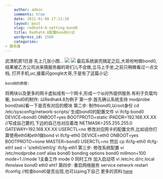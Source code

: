```yaml
---
    author: admin
    comments: true
    date: 2011-01-08 17:13:10
    layout: post
    slug: redhat4-8-setting-bond0
    title: Redhat4.8配置bond0小记
    wordpress_id: 1560
    categories:
- 服务器
---
```


武清机房1日游
先上几张小图...
![](http://i.imgur.com/PQlA3.jpg)
![](http://i.imgur.com/4HPBX.jpg)
最后系统装完搞定之后,大哥吩咐做bond0,结果被乙方公司派来搞服务器的哥们儿不会做,立马上手坐,之前只稍微看过一点文档,
打开手机,uc,接着问google大哥,于是有了这篇小记:

    bond0的原理:
将两块以及更多的网卡虚拟成有一个网卡,形成一个ip对外提供服务.有利于负载均衡,
    bond0的制作:
以Redhat4.8为例子
第一步:首先确认系统支持
    modprobe bond[tab]看一下是否有对应的模块
第二步:
制作bond0,以root身份
    cd /etc/sysconfig/network-scripts/
生成bond0的配置文件
    vi ifcfg-bond0
    DEVICE=bond0
    ONBOOT=yes
    BOOTPROTO=static
    IPADDR=192.168.XX.XX //写成自己要的,下边的自己也对应着改
    NETMASK=255.255.255.0
    GATEWAY=192.168.XX.XX
    USERCTL=no
修改对应网卡的配置文件,比如说你打算使用eth0和eth1做bond
    vi ifcfg-eth0
    DEVICE=eth0
    ONBOOT=yes
    BOOTPROTO=none
    MASTER=bond0
    USERCTL=no
然后
    cp ifcfg-eth0 ifcfg-eth1
    sed -i 's/eth0/eth1/g' ifcfg-eth1
第三步:
修改系统配置
    vi /etc/modprobe.conf
    alias bond0 bonding
    options bond0 millmon=100 mode=1
//mode 1主备工作 mode 0 同时工作
加入启动项
    vi /etc/rc.d/rc.local
    ifenslave bond0 eth0 eht1
第四步:
重启网络服务
    service network restart
    ifconfig //检查bond0是否出现,也可以ping下自己
更多的资料:[here](http://www.kernel.org/pub/linux/kernel/people/marcelo/linux-2.4/Documentation/networking/bonding.txt)
